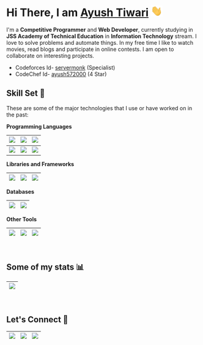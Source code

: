 
<h1>Hi There, I am <a  href="https://github.com/servermonk/">Ayush Tiwari</a> <img  src="https://raw.githubusercontent.com/ABSphreak/ABSphreak/master/gifs/Hi.gif" width="30px"></h1>

I'm a **Competitive Programmer** and **Web Developer**, currently studying in **JSS Academy of Technical Education** in **Information Technology** stream. I love to solve problems and automate things. In my free time I like to watch movies, read blogs and participate in online contests. I am open to collaborate on interesting projects.
- Codeforces Id- [servermonk](https://codeforces.com/profile/servermonk) (Specialist)
- CodeChef Id- [ayush572000](https://www.codechef.com/users/ayush572000) (4 Star)

## Skill Set :muscle:

These are some of the major technologies that I use or have worked on in the past:

**Programming Languages**

<img src="https://img.shields.io/badge/python%20-%2314354C.svg?&style=for-the-badge&logo=python&logoColor=white"/>|<img src="https://img.shields.io/badge/c++%20-%2300599C.svg?&style=for-the-badge&logo=c%2B%2B&ogoColor=white"/>|<img src="https://img.shields.io/badge/javascript%20-%23323330.svg?&style=for-the-badge&logo=javascript&logoColor=%23F7DF1E"/>|
|--|--|--|
<img src="https://img.shields.io/badge/node.js%20-%2343853D.svg?&style=for-the-badge&logo=node.js&logoColor=white"/>|<img src="https://img.shields.io/badge/c%20-%2300599C.svg?&style=for-the-badge&logo=c&logoColor=white"/>|<img src="https://img.shields.io/badge/html5%20-%23E34F26.svg?&style=for-the-badge&logo=html5&logoColor=white"/>

**Libraries and Frameworks**

<img src="https://img.shields.io/badge/express.js%20-%23404d59.svg?&style=for-the-badge"/>|<img src="https://img.shields.io/badge/bootstrap%20-%23563D7C.svg?&style=for-the-badge&logo=bootstrap&logoColor=white"/>|<img src="https://img.shields.io/badge/jquery%20-%230769AD.svg?&style=for-the-badge&logo=jquery&logoColor=white"/>|
|--|--|--|


**Databases**

<img src ="https://img.shields.io/badge/MongoDB-%234ea94b.svg?&style=for-the-badge&logo=mongodb&logoColor=white"/>|<img src="https://img.shields.io/badge/mysql-%2300f.svg?&style=for-the-badge&logo=mysql&logoColor=white"/> <br>
|--|--|

**Other Tools**

<img src="https://img.shields.io/badge/git%20-%23F05033.svg?&style=for-the-badge&logo=git&logoColor=white"/>|<img src="https://img.shields.io/badge/github%20-%23121011.svg?&style=for-the-badge&logo=github&logoColor=white"/>|<img src="https://img.shields.io/badge/heroku%20-%23430098.svg?&style=for-the-badge&logo=heroku&logoColor=white"/> <br>
|--|--|--|
<br>

## Some of my stats :bar_chart:

<img src="https://github-readme-stats.vercel.app/api?username=servermonk&show_icons=true&theme=radical&include_all_commits=true">|
|--|

<br>

## Let's Connect :handshake:

<a href="https://www.linkedin.com/in/ayush-tiwari-b376b5194"><img src="https://img.shields.io/badge/linkedin-%230077B5.svg?&style=for-the-badge&logo=linkedin&logoColor=white"></a>|<a href="mailto:ayushktiwari572000@gmail.com"><img src="https://img.shields.io/badge/gmail-D14836?&style=for-the-badge&logo=gmail&logoColor=white"></a>|<a href="https://www.instagram.com/ayush_tiwari57/"><img src="https://img.shields.io/badge/instagram-%23E4405F.svg?&style=for-the-badge&logo=instagram&logoColor=white"></a>|
|--|--|--|

